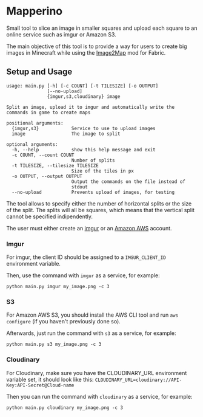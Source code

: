 # Mapperino

Small tool to slice an image in smaller squares and upload each square to an online service such as imgur or Amazon S3.

The main objective of this tool is to provide a way for users to create big images in Minecraft while using the [Image2Map](https://github.com/TheEssem/Image2Map) mod for Fabric.

## Setup and Usage

```
usage: main.py [-h] [-c COUNT] [-t TILESIZE] [-o OUTPUT]
               [--no-upload]
               {imgur,s3,cloudinary} image

Split an image, upload it to imgur and automatically write the
commands in game to create maps

positional arguments:
  {imgur,s3}            Service to use to upload images
  image                 The image to split

optional arguments:
  -h, --help            show this help message and exit
  -c COUNT, --count COUNT
                        Number of splits
  -t TILESIZE, --tilesize TILESIZE
                        Size of the tiles in px
  -o OUTPUT, --output OUTPUT
                        Output the commands on the file instead of
                        stdout
  --no-upload           Prevents upload of images, for testing
```

The tool allows to specify either the number of horizontal splits or the size of the split. The splits will all be squares, which means that the vertical split cannot be specified indipendently.

The user must either create an [imgur](https://imgur.com/) or an [Amazon AWS](https://aws.amazon.com) account.

### Imgur

For imgur, the client ID should be assigned to a `IMGUR_CLIENT_ID` environment variable.

Then, use the command with `imgur` as a service, for example:

```
python main.py imgur my_image.png -c 3
```

### S3

For Amazon AWS S3, you should install the AWS CLI tool and run `aws configure` (if you haven't previously done so).

Afterwards, just run the command with `s3` as a service, for example:

```
python main.py s3 my_image.png -c 3
```

### Cloudinary

For Cloudinary, make sure you have the CLOUDINARY_URL environment variable set, it should look like this: 
`CLOUDINARY_URL=cloudinary://API-Key:API-Secret@Cloud-name`

Then you can run the command with `cloudinary` as a service, for example:

```
python main.py cloudinary my_image.png -c 3
```
